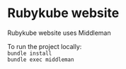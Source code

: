# Rubykube website

Rubykube website uses  Middleman  
  
To run the project locally:  
```bundle install```  
```bundle exec middleman```
